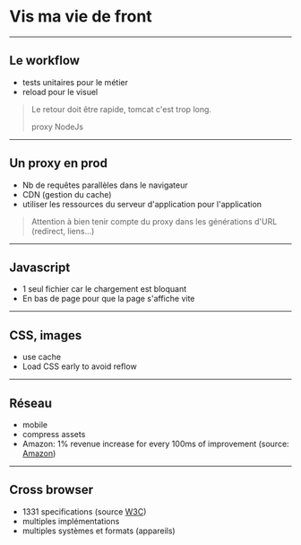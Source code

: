 <!-- .slide: data-background="images/02/strip-tease.png" data-background-size="auto auto" class="no-title" -->

Vis ma vie de front
===================

---

## Le workflow

* tests unitaires pour le métier
* reload pour le visuel

> Le retour doit être rapide, tomcat c'est trop long.
>
> proxy NodeJs

---

## Un proxy en prod

* Nb de requêtes parallèles dans le navigateur
* CDN (gestion du cache)
* utiliser les ressources du serveur d'application pour l'application

> Attention à bien tenir compte du proxy dans les générations d'URL (redirect,
> liens...)

---

## Javascript

* 1 seul fichier car le chargement est bloquant
* En bas de page pour que la page s'affiche vite

---

## CSS, images

* use cache
* Load CSS early to avoid reflow

---

## Réseau

* mobile
* compress assets
* Amazon: 1% revenue increase for every 100ms of improvement (source:
[Amazon](https://sites.google.com/site/glinden/Home/StanfordDataMining.2006-11-28.ppt))

---

## Cross browser

* 1331 specifications (source [W3C](http://www.w3.org/TR/#w3c_all))
* multiples implémentations
* multiples systèmes et formats (appareils)
